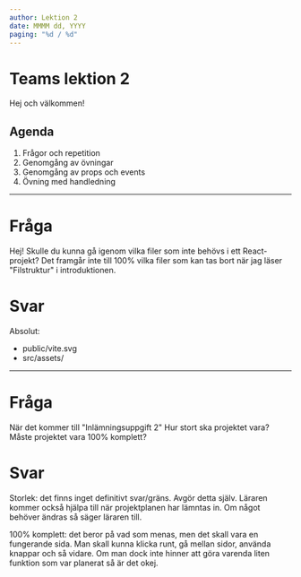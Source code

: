 ```yaml
---
author: Lektion 2
date: MMMM dd, YYYY
paging: "%d / %d"
---
```


# Teams lektion 2

Hej och välkommen!

## Agenda

1. Frågor och repetition
2. Genomgång av övningar
3. Genomgång av props och events
4. Övning med handledning

---

# Fråga

Hej! Skulle du kunna gå igenom vilka filer som inte behövs i ett React-projekt? Det framgår inte till 100% vilka filer som kan tas bort när jag läser "Filstruktur" i introduktionen.

# Svar

Absolut:

- public/vite.svg
- src/assets/

---

# Fråga

När det kommer till "Inlämningsuppgift 2"
Hur stort ska projektet vara?
Måste projektet vara 100% komplett?

# Svar

Storlek: det finns inget definitivt svar/gräns. Avgör detta själv. Läraren kommer också hjälpa till när projektplanen har lämntas in. Om något behöver ändras så säger läraren till.

100% komplett: det beror på vad som menas, men det skall vara en fungerande sida. Man skall kunna klicka runt, gå mellan sidor, använda knappar och så vidare. Om man dock inte hinner att göra varenda liten funktion som var planerat så är det okej. 
